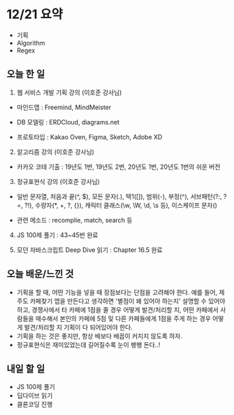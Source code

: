 # 12/21 요약
- 기획
- Algorithm
- Regex

## 오늘 한 일
1. 웹 서비스 개발 기획 강의 (이호준 강사님)

- 마인드맵 : Freemind, MindMeister

- DB 모델링 : ERDCloud, diagrams.net

- 프로토타입 : Kakao Oven, Figma, Sketch, Adobe XD

2. 알고리즘 강의 (이호준 강사님)

- 카카오 코테 기출 : 19년도 1번, 19년도 2번, 20년도 1번, 20년도 1번의 쉬운 버전

3. 정규표현식 강의 (이호준 강사님)

- 일반 문자열, 처음과 끝(^, $), 모든 문자(.), 택1([]), 범위(-), 부정(^), 서브패턴(?:, ?=, ?!), 수량자(*, +, ?, {}), 캐릭터 클래스(\w, \W, \d, \s 등), 이스케이프 문자(\)

- 관련 메소드 : recomplie, match, search 등

4. JS 100제 풀기 : 43~45번 완료

5. 모던 자바스크립트 Deep Dive 읽기 : Chapter 16.5 완료

## 오늘 배운/느낀 것
- 기획을 할 때, 어떤 기능을 넣을 때 장점보다는 단점을 고려해야 한다. 예를 들어, 제주도 카페찾기 앱을 만든다고 생각하면 '별점이 왜 있어야 하는지' 설명할 수 있어야 하고, 경쟁사에서 타 카페에 1점을 줄 경우 어떻게 발견/처리할 지, 어떤 카페에서 사람들을 매수해서 본인의 카페에 5점 및 다른 카페들에게 1점을 주게 하는 경우 어떻게 발견/처리할 지 기획이 다 되어있어야 한다.
- 기획을 하는 것은 좋지만, 항상 배보다 배꼽이 커지지 않도록 하자.
- 정규표현식은 재미있었는데 길어질수록 눈이 팽팽 돈다..!

## 내일 할 일
- JS 100제 풀기
- 딥다이브 읽기
- 클론코딩 진행

